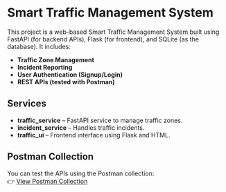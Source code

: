 # Smart Traffic Management System

This project is a web-based Smart Traffic Management System built using FastAPI (for backend APIs), Flask (for frontend), and SQLite (as the database). It includes:

- **Traffic Zone Management**
- **Incident Reporting**
- **User Authentication (Signup/Login)**
- **REST APIs (tested with Postman)**

## Services

- **traffic_service** – FastAPI service to manage traffic zones.
- **incident_service** – Handles traffic incidents.
- **traffic_ui** – Frontend interface using Flask and HTML.

## Postman Collection

You can test the APIs using the Postman collection:  
👉 [View Postman Collection](https://saadahsan-7772799.postman.co/workspace/Saad-Ahsan's-Workspace~5bce27cf-ace0-46a5-8e9b-ff3c8469450e/collection/45173634-6868378b-a8c4-4a6d-9001-d5168dcf7cdb?action=share&creator=45173634)


